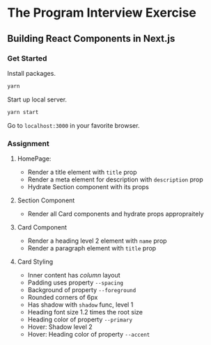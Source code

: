 # The Program Interview Exercise

## Building React Components in Next.js

### Get Started

Install packages.

```bash
yarn
```

Start up local server.

```bash
yarn start
```

Go to `localhost:3000` in your favorite browser.

### Assignment

1. HomePage:

   - Render a title element with `title` prop
   - Render a meta element for description with `description` prop
   - Hydrate Section component with its props

2. Section Component

   - Render all Card components and hydrate props appropraitely
  
3. Card Component

   - Render a heading level 2 element with `name` prop
   - Render a paragraph element with `title` prop

4. Card Styling

   - Inner content has _column_ layout
   - Padding uses property `--spacing`
   - Background of property `--foreground`
   - Rounded corners of 6px
   - Has shadow with `shadow` func, level 1
   - Heading font size 1.2 times the root size
   - Heading color of property `--primary`
   - Hover: Shadow level 2
   - Hover: Heading color of property `--accent`
  